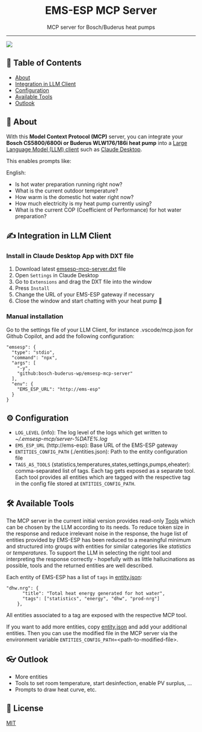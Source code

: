 <h1 align="center">EMS-ESP MCP Server</h1>

<p align="center">MCP server for Bosch/Buderus heat pumps</p>

---

![](https://i.ibb.co/G4qzST84/claude-desktop-dhw-cop.gif)

## 📔 Table of Contents

- [About](#-about)
- [Integration in LLM Client](#️-integration-in-llm-client)
- [Configuration](#️-configuration)
- [Available Tools](#️-available-tools)
- [Outlook](#outlook)

## 🚀 About

With this **Model Context Protocol (MCP)** server, you can integrate your **Bosch CS5800/6800i or Buderus WLW176/186i heat pump** into a [Large Language Model (LLM) client](https://modelcontextprotocol.io/clients) such as [Claude Desktop](https://claude.ai/download).

This enables prompts like:

English:

- Is hot water preparation running right now?
- What is the current outdoor temperature?
- How warm is the domestic hot water right now?
- How much electricity is my heat pump currently using?
- What is the current COP (Coefficient of Performance) for hot water preparation?

## ✍️ Integration in LLM Client

### Install in Claude Desktop App with DXT file

1. Download latest [emsesp-mcp-server.dxt](https://github.com/bosch-buderus-wp/emsesp-mcp-server/releases/latest/download/emsesp-mcp-server.dxt) file
2. Open `Settings` in Claude Desktop
3. Go to `Extensions` and drag the DXT file into the window
4. Press `Install`
5. Change the URL of your EMS-ESP gateway if necessary
6. Close the window and start chatting with your heat pump 💬

### Manual installation

Go to the settings file of your LLM Client, for instance .vscode/mcp.json for Github Copilot, and add the following configuration:

```
"emsesp": {
  "type": "stdio",
  "command": "npx",
  "args": [
    "-y",
    "github:bosch-buderus-wp/emsesp-mcp-server"
  ],
  "env": {
    "EMS_ESP_URL": "http://ems-esp"
  }
}
```

## ⚙️ Configuration

- `LOG_LEVEL` (info): The log level of the logs which get written to _~/.emsesp-mcp/server-%DATE%.log_
- `EMS_ESP_URL` (http://ems-esp): Base URL of the EMS-ESP gateway
- `ENTITIES_CONFIG_PATH` (./entities.json): Path to the entity configuration file
- `TAGS_AS_TOOLS` (statistics,temperatures,states,settings,pumps,eheater): comma-separated list of tags. Each tag gets exposed as a separate tool. Each tool provides all entities which are tagged with the respective tag in the config file stored at `ENTITIES_CONFIG_PATH`.

## 🛠️ Available Tools

The MCP server in the current initial version provides read-only [Tools](https://modelcontextprotocol.io/docs/concepts/tools) which can be chosen by the LLM according to its needs.
To reduce token size in the response and reduce irrelevant noise in the response, the huge list of entities provided by EMS-ESP has been reduced to a meaningful minimum and structured into groups with entities for similar categories like _statistics_ or _temperatures_.
To support the LLM in selecting the right tool and interpreting the response correctly - hopefully with as little hallucinations as possible, tools and the returned entities are well described.

Each entity of EMS-ESP has a list of `tags` in [entity.json](./src/resources/entity.json):

```
"dhw.nrg": {
      "title": "Total heat energy generated for hot water",
      "tags": ["statistics", "energy", "dhw", "prod-nrg"]
    },
```

All entities associated to a tag are exposed with the respective MCP tool.

If you want to add more entities, copy [entity.json](./src/resources/entity.json) and add your additional entities.
Then you can use the modified file in the MCP server via the environment variable `ENTITIES_CONFIG_PATH`=\<path-to-modified-file\>.

## 👓 Outlook

- More entities
- Tools to set room temperature, start desinfection, enable PV surplus, ...
- Prompts to draw heat curve, etc.

## 📄 License

[MIT](LICENSE)
